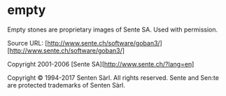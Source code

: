 empty
=====

Empty stones are proprietary images of Sente SA. Used with permission.

Source URL: [http://www.sente.ch/software/goban3/][http://www.sente.ch/software/goban3/]

Copyright 2001-2006 [Sente SA][http://www.sente.ch/?lang=en]

Copyright © 1994-2017 Senten Sàrl. All rights reserved. Sente and Sen:te are protected trademarks of Senten Sàrl.
